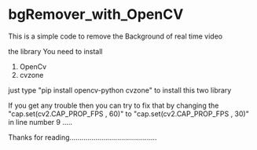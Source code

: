 # bgRemover_with_OpenCV
This is a simple code to remove the Background of real time video

the library You need to install
1. OpenCv
2. cvzone

just type   "pip install opencv-python cvzone" to install this two library

If you get any trouble then you can try to fix that by changing the "cap.set(cv2.CAP_PROP_FPS , 60)" to "cap.set(cv2.CAP_PROP_FPS , 30)" in line number 9 .....

Thanks for reading............................................
